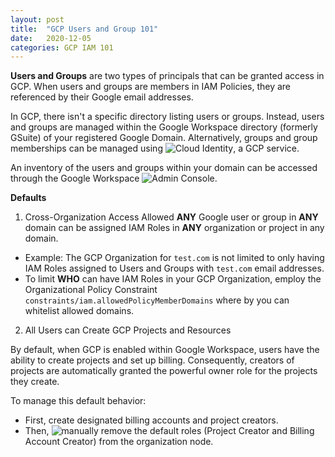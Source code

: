 ```yaml
---
layout: post
title:  "GCP Users and Group 101"
date:   2020-12-05
categories: GCP IAM 101
---
```



**Users and Groups** are two types of principals that can be granted access in GCP. When users and groups are members in IAM Policies, they are referenced by their Google email addresses.

In GCP, there isn't a specific directory listing users or groups. Instead, users and groups are managed within the Google Workspace directory (formerly GSuite) of your registered Google Domain. Alternatively, groups and group memberships can be managed using ![Cloud Identity](https://cloud.google.com/identity/docs/reference/rest), a GCP service.

An inventory of the users and groups within your domain can be accessed through the Google Workspace ![Admin Console](https://admin.google.com/ac/users).


**Defaults**

1. Cross-Organization Access Allowed
**ANY** Google user or group in **ANY** domain can be assigned IAM Roles in **ANY** organization or project in any domain.  
 - Example: The GCP Organization for `test.com` is not limited to only having IAM Roles assigned to Users and Groups with `test.com` email addresses.
 - To limit **WHO** can have IAM Roles in your GCP Organization, employ the Organizational Policy Constraint `constraints/iam.allowedPolicyMemberDomains` where by you can whitelist allowed domains.

2. All Users can Create GCP Projects and Resources  

By default, when GCP is enabled within Google Workspace, users have the ability to create projects and set up billing. Consequently, creators of projects are automatically granted the powerful owner role for the projects they create.

To manage this default behavior:

- First, create designated billing accounts and project creators.
- Then, ![manually remove](https://cloud.google.com/resource-manager/docs/default-access-control#removing-default-roles) the default roles (Project Creator and Billing Account Creator) from the organization node.

